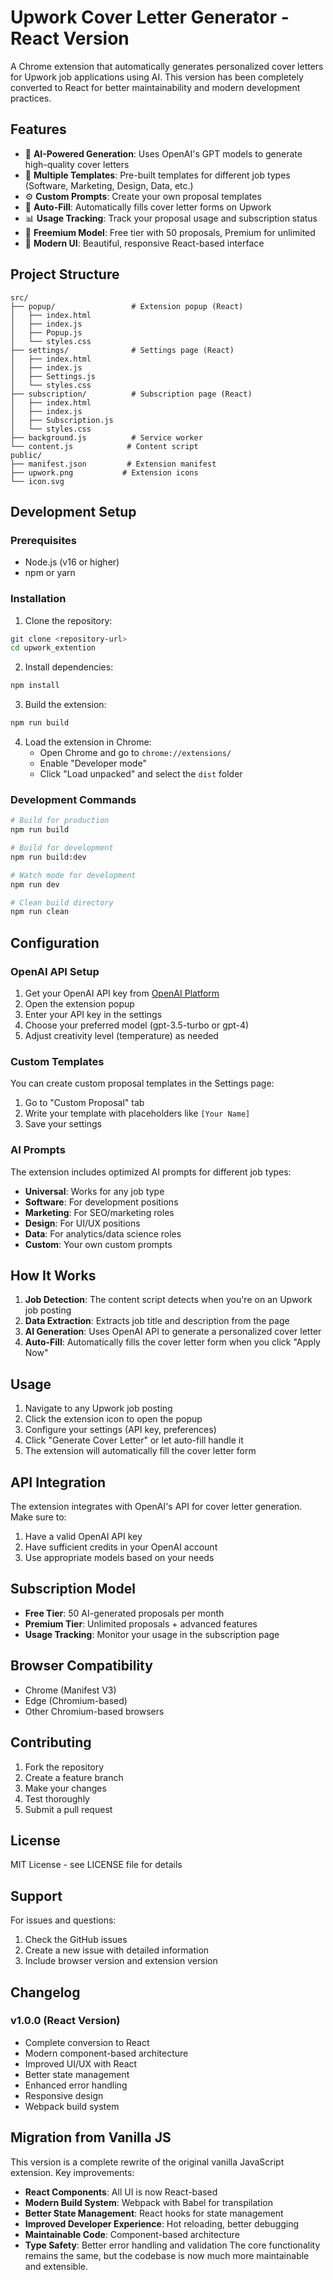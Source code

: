 # Upwork Cover Letter Generator - React Version

A Chrome extension that automatically generates personalized cover letters for Upwork job applications using AI. This version has been completely converted to React for better maintainability and modern development practices.

## Features

- 🤖 **AI-Powered Generation**: Uses OpenAI's GPT models to generate high-quality cover letters
- 🎯 **Multiple Templates**: Pre-built templates for different job types (Software, Marketing, Design, Data, etc.)
- ⚙️ **Custom Prompts**: Create your own proposal templates
- 🔄 **Auto-Fill**: Automatically fills cover letter forms on Upwork
- 📊 **Usage Tracking**: Track your proposal usage and subscription status
- 💎 **Freemium Model**: Free tier with 50 proposals, Premium for unlimited
- 🎨 **Modern UI**: Beautiful, responsive React-based interface

## Project Structure

```
src/
├── popup/                 # Extension popup (React)
│   ├── index.html
│   ├── index.js
│   ├── Popup.js
│   └── styles.css
├── settings/              # Settings page (React)
│   ├── index.html
│   ├── index.js
│   ├── Settings.js
│   └── styles.css
├── subscription/          # Subscription page (React)
│   ├── index.html
│   ├── index.js
│   ├── Subscription.js
│   └── styles.css
├── background.js          # Service worker
└── content.js            # Content script
public/
├── manifest.json         # Extension manifest
├── upwork.png           # Extension icons
└── icon.svg
```

## Development Setup

### Prerequisites

- Node.js (v16 or higher)
- npm or yarn

### Installation

1. Clone the repository:
```bash
git clone <repository-url>
cd upwork_extention
```

2. Install dependencies:
```bash
npm install
```

3. Build the extension:
```bash
npm run build
```

4. Load the extension in Chrome:
   - Open Chrome and go to `chrome://extensions/`
   - Enable "Developer mode"
   - Click "Load unpacked" and select the `dist` folder

### Development Commands

```bash
# Build for production
npm run build

# Build for development
npm run build:dev

# Watch mode for development
npm run dev

# Clean build directory
npm run clean
```

## Configuration

### OpenAI API Setup

1. Get your OpenAI API key from [OpenAI Platform](https://platform.openai.com/api-keys)
2. Open the extension popup
3. Enter your API key in the settings
4. Choose your preferred model (gpt-3.5-turbo or gpt-4)
5. Adjust creativity level (temperature) as needed

### Custom Templates

You can create custom proposal templates in the Settings page:

1. Go to "Custom Proposal" tab
2. Write your template with placeholders like `[Your Name]`
3. Save your settings

### AI Prompts

The extension includes optimized AI prompts for different job types:

- **Universal**: Works for any job type
- **Software**: For development positions
- **Marketing**: For SEO/marketing roles
- **Design**: For UI/UX positions
- **Data**: For analytics/data science roles
- **Custom**: Your own custom prompts

## How It Works

1. **Job Detection**: The content script detects when you're on an Upwork job posting
2. **Data Extraction**: Extracts job title and description from the page
3. **AI Generation**: Uses OpenAI API to generate a personalized cover letter
4. **Auto-Fill**: Automatically fills the cover letter form when you click "Apply Now"

## Usage

1. Navigate to any Upwork job posting
2. Click the extension icon to open the popup
3. Configure your settings (API key, preferences)
4. Click "Generate Cover Letter" or let auto-fill handle it
5. The extension will automatically fill the cover letter form

## API Integration

The extension integrates with OpenAI's API for cover letter generation. Make sure to:

1. Have a valid OpenAI API key
2. Have sufficient credits in your OpenAI account
3. Use appropriate models based on your needs

## Subscription Model

- **Free Tier**: 50 AI-generated proposals per month
- **Premium Tier**: Unlimited proposals + advanced features
- **Usage Tracking**: Monitor your usage in the subscription page

## Browser Compatibility

- Chrome (Manifest V3)
- Edge (Chromium-based)
- Other Chromium-based browsers

## Contributing

1. Fork the repository
2. Create a feature branch
3. Make your changes
4. Test thoroughly
5. Submit a pull request

## License

MIT License - see LICENSE file for details

## Support

For issues and questions:
1. Check the GitHub issues
2. Create a new issue with detailed information
3. Include browser version and extension version

## Changelog

### v1.0.0 (React Version)
- Complete conversion to React
- Modern component-based architecture
- Improved UI/UX with React
- Better state management
- Enhanced error handling
- Responsive design
- Webpack build system

## Migration from Vanilla JS

This version is a complete rewrite of the original vanilla JavaScript extension. Key improvements:

- **React Components**: All UI is now React-based
- **Modern Build System**: Webpack with Babel for transpilation
- **Better State Management**: React hooks for state management
- **Improved Developer Experience**: Hot reloading, better debugging
- **Maintainable Code**: Component-based architecture
- **Type Safety**: Better error handling and validation
The core functionality remains the same, but the codebase is now much more maintainable and extensible.
